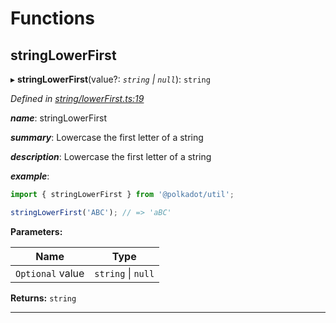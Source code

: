 

# Functions

<a id="stringlowerfirst"></a>

##  stringLowerFirst

▸ **stringLowerFirst**(value?: *`string` \| `null`*): `string`

*Defined in [string/lowerFirst.ts:19](https://github.com/polkadot-js/common/blob/b521959/packages/util/src/string/lowerFirst.ts#L19)*

*__name__*: stringLowerFirst

*__summary__*: Lowercase the first letter of a string

*__description__*: Lowercase the first letter of a string

*__example__*:   

```javascript
import { stringLowerFirst } from '@polkadot/util';

stringLowerFirst('ABC'); // => 'aBC'
```

**Parameters:**

| Name | Type |
| ------ | ------ |
| `Optional` value | `string` \| `null` |

**Returns:** `string`

___

